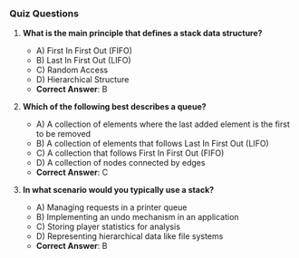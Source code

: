 ### Quiz Questions ###

1. **What is the main principle that defines a stack data structure?**  
   - A) First In First Out (FIFO)  
   - B) Last In First Out (LIFO)  
   - C) Random Access  
   - D) Hierarchical Structure  
   - **Correct Answer**: B

2. **Which of the following best describes a queue?**  
   - A) A collection of elements where the last added element is the first to be removed  
   - B) A collection of elements that follows Last In First Out (LIFO)  
   - C) A collection that follows First In First Out (FIFO)  
   - D) A collection of nodes connected by edges  
   - **Correct Answer**: C

3. **In what scenario would you typically use a stack?**  
   - A) Managing requests in a printer queue  
   - B) Implementing an undo mechanism in an application  
   - C) Storing player statistics for analysis  
   - D) Representing hierarchical data like file systems  
   - **Correct Answer**: B
